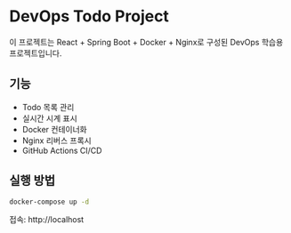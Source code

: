 # DevOps Todo Project

이 프로젝트는 React + Spring Boot + Docker + Nginx로 구성된 DevOps 학습용 프로젝트입니다.

## 기능

- Todo 목록 관리
- 실시간 시계 표시
- Docker 컨테이너화
- Nginx 리버스 프록시
- GitHub Actions CI/CD

## 실행 방법

```bash
docker-compose up -d
```

접속: http://localhost
